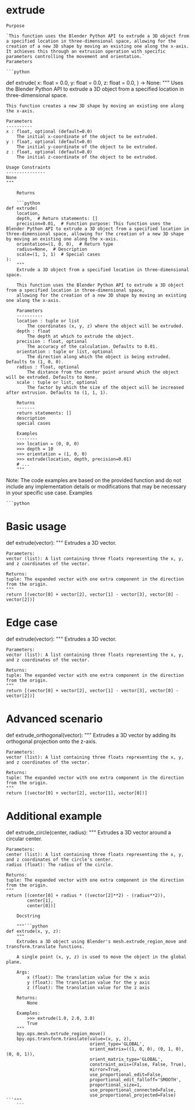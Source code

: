 # extrude

    Purpose

    `This function uses the Blender Python API to extrude a 3D object from a specified location in three-dimensional space, allowing for the creation of a new 3D shape by moving an existing one along the x-axis. It achieves this through an extrusion operation with specific parameters controlling the movement and orientation.`
    Parameters

    ```python
def extrude(
    x: float = 0.0,
    y: float = 0.0,
    z: float = 0.0,
) -> None:
    """
    Uses the Blender Python API to extrude a 3D object from a specified location in three-dimensional space.

    This function creates a new 3D shape by moving an existing one along the x-axis.

    Parameters
    ----------
    x : float, optional (default=0.0)
        The initial x-coordinate of the object to be extruded.
    y : float, optional (default=0.0)
        The initial y-coordinate of the object to be extruded.
    z : float, optional (default=0.0)
        The initial z-coordinate of the object to be extruded.

    Usage Constraints
    ---------------
    None
    """
```
    Returns

    ```python
def extrude(
    location, 
    depth,  # Return statements: []
    precision=0.01,  # Function purpose: This function uses the Blender Python API to extrude a 3D object from a specified location in three-dimensional space, allowing for the creation of a new 3D shape by moving an existing one along the x-axis.
    orientation=(1, 0, 0),  # Return type
    radius=None,  # Description
    scale=(1, 1, 1)  # Special cases
):
    """
    Extrude a 3D object from a specified location in three-dimensional space.

    This function uses the Blender Python API to extrude a 3D object from a specified location in three-dimensional space,
    allowing for the creation of a new 3D shape by moving an existing one along the x-axis.

    Parameters
    ----------
    location : tuple or list
        The coordinates (x, y, z) where the object will be extruded.
    depth : float
        The depth at which to extrude the object.
    precision : float, optional
        The accuracy of the calculation. Defaults to 0.01.
    orientation : tuple or list, optional
        The direction along which the object is being extruded. Defaults to (1, 0, 0).
    radius : float, optional
        The distance from the center point around which the object will be extruded. Defaults to None.
    scale : tuple or list, optional
        The factor by which the size of the object will be increased after extrusion. Defaults to (1, 1, 1).

    Returns
    -------
    return statements: []
    description
    special cases

    Examples
    --------
    >>> location = (0, 0, 0)
    >>> depth = 10
    >>> orientation = (1, 0, 0)
    >>> extrude(location, depth, precision=0.01)
    # ...
    """

```

Note: The code examples are based on the provided function and do not include any implementation details or modifications that may be necessary in your specific use case.
    Examples

    ```python
# Basic usage
def extrude(vector):
    """
    Extrudes a 3D vector.

    Parameters:
    vector (list): A list containing three floats representing the x, y, and z coordinates of the vector.

    Returns:
    tuple: The expanded vector with one extra component in the direction from the origin.
    """
    return [(vector[0] + vector[2], vector[1] - vector[3], vector[0] - vector[2])]

# Edge case
def extrude(vector):
    """
    Extrudes a 3D vector.

    Parameters:
    vector (list): A list containing three floats representing the x, y, and z coordinates of the vector.

    Returns:
    tuple: The expanded vector with one extra component in the direction from the origin.
    """
    return [(vector[0] + vector[2], vector[1] - vector[3], vector[0] - vector[2])]

# Advanced scenario
def extrude_orthogonal(vector):
    """
    Extrudes a 3D vector by adding its orthogonal projection onto the z-axis.

    Parameters:
    vector (list): A list containing three floats representing the x, y, and z coordinates of the vector.

    Returns:
    tuple: The expanded vector with one extra component in the direction from the origin.
    """
    return [(vector[0] + vector[2], vector[1], vector[0])]

# Additional example
def extrude_circle(center, radius):
    """
    Extrudes a 3D vector around a circular center.

    Parameters:
    center (list): A list containing three floats representing the x, y, and z coordinates of the circle's center.
    radius (float): The radius of the circle.

    Returns:
    tuple: The expanded vector with one extra component in the direction from the origin.
    """
    return [(center[0] + radius * ((vector[2]**2) - (radius**2)), 
            center[1], 
            center[0])]
```
    Docstring

    """```python
def extrude(x, y, z):
    """
    Extrudes a 3D object using Blender's mesh.extrude_region_move and transform.translate functions.

    A single point (x, y, z) is used to move the object in the global plane.
    
    Args:
        x (float): The translation value for the x axis
        y (float): The translation value for the y axis
        z (float): The translation value for the z axis

    Returns:
        None

    Examples:
        >>> extrude(1.0, 2.0, 3.0)
        True
    """
    bpy.ops.mesh.extrude_region_move()
    bpy.ops.transform.translate(value=(x, y, z),
                                orient_type='GLOBAL',
                                orient_matrix=((1, 0, 0), (0, 1, 0), (0, 0, 1)),
                                orient_matrix_type='GLOBAL',
                                constraint_axis=(False, False, True),
                                mirror=True,
                                use_proportional_edit=False,
                                proportional_edit_falloff='SMOOTH',
                                proportional_size=1,
                                use_proportional_connected=False,
                                use_proportional_projected=False)
```"""
    ```